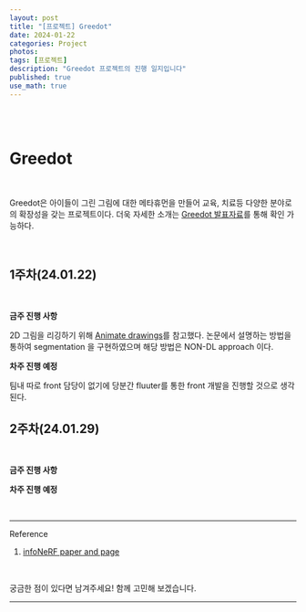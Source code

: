 ```yaml
---
layout: post
title: "[프로젝트] Greedot"
date: 2024-01-22
categories: Project
photos: 
tags: [프로젝트] 
description: "Greedot 프로젝트의 진행 일지입니다"
published: true
use_math: true
---
```


<br/>
<br/>


# Greedot


<br/>

Greedot은 아이들이 그린 그림에 대한 메타휴먼을 만들어 교육, 치료등 다양한 분야로의 확장성을 갖는 프로젝트이다. 더욱 자세한 소개는 [Greedot 발표자료]()를 통해 확인 가능하다.

<br/>

## 1주차(24.01.22)

<br/>

**금주 진행 사항**

2D 그림을 리깅하기 위해 [Animate drawings]()를 참고했다.
논문에서 설명하는 방법을 통하여 segmentation 을 구현하였으며 해당 방법은 NON-DL approach 이다.

**차주 진행 예정**

팀내 따로 front 담당이 없기에 
당분간 fluuter를 통한 front 개발을 진행할 것으로 생각된다.

## 2주차(24.01.29)

<br/>

**금주 진행 사항**

**차주 진행 예정**

<br/>



---

Reference

1) [infoNeRF paper and page](https://cv.snu.ac.kr/research/InfoNeRF/)


<br/>


궁금한 점이 있다면 남겨주세요! 함께 고민해 보겠습니다.

------------------------
